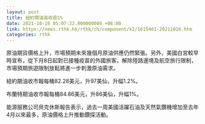 ```yaml
---
layout: post
title: 紐約期油高收逾1%
date: 2021-10-16 05:07:22.000000000 +08:00
link: https://news.rthk.hk/rthk/ch/component/k2/1615461-20211016.htm
categories: rthk
---
```


原油期貨價格上升，市場預期未來幾個月原油供應仍然緊張。另外，美國白宮較早時宣布，從下月8日起對已接種疫苗的外國旅客，解除陸路邊境及航空旅行限制，市場預期旅遊限制放鬆將進一步刺激原油需求。

紐約期油收市報每桶82.28美元，升97美仙，升幅1.2%。

布蘭特期油收市報每桶84.86美元，升86美仙，升幅1%。

能源服務公司貝克休斯報告表示，過去一周美國活躍石油及天然氣鑽機增加至去年4月以來最多，原油價格上升推動鑽探活動。
